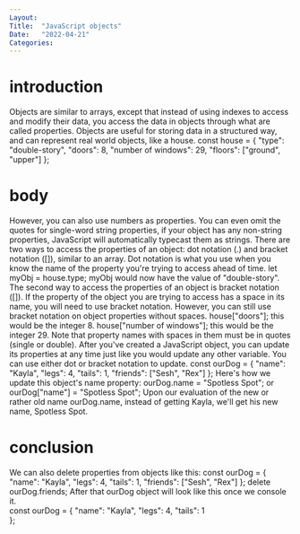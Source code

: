 ```yaml
---
Layout:
Title:  "JavaScript objects"
Date:   "2022-04-21"
Categories:
---
```

# introduction
Objects are similar to arrays, except that instead of using indexes to access and modify their data, you access the data in objects through what are called properties. Objects are useful for storing data in a structured way, and can represent real world objects, like a house.
const house = {
  "type": "double-story",
  "doors": 8,
  "number of windows": 29,
  "floors": ["ground", "upper"]
};


# body
However, you can also use numbers as properties. You can even omit the quotes for single-word string properties, if your object has any non-string properties, JavaScript will automatically typecast them as strings. There are two ways to access the properties of an object: dot notation (.) and bracket notation ([]), similar to an array. Dot notation is what you use when you know the name of the property you're trying to access ahead of time.
let myObj = house.type; 
myObj would now have the value of "double-story". 
The second way to access the properties of an object is bracket notation ([]). If the property of the object you are trying to access has a space in its name, you will need to use bracket notation. However, you can still use bracket notation on object properties without spaces.
house["doors"]; this would be the integer 8.
house["number of windows"]; this would be the integer 29. 
Note that property names with spaces in them must be in quotes (single or double). 
After you've created a JavaScript object, you can update its properties at any time just like you would update any other variable. You can use either dot or bracket notation to update.
const ourDog = {
  "name": "Kayla",
  "legs": 4,
  "tails": 1,
  "friends": ["Sesh", "Rex"]
};
Here's how we update this object's name property: ourDog.name = "Spotless Spot"; or ourDog["name"] = "Spotless Spot"; Upon our evaluation of the new or rather old name ourDog.name, instead of getting Kayla, we'll get his new name, Spotless Spot. 


# conclusion
We can also delete properties from objects like this:
const ourDog = {
  "name": "Kayla",
  "legs": 4,
  "tails": 1,
  "friends": ["Sesh", "Rex"]
};
delete ourDog.friends; After that ourDog object will look like this once we console it.  
const ourDog = {
  "name": "Kayla",
  "legs": 4,
  "tails": 1  
};
